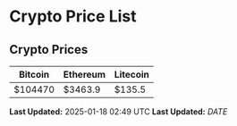 # Crypto Price List

## Crypto Prices
| Bitcoin | Ethereum | Litecoin |
| ------- | -------- | -------- |
| $104470 | $3463.9 | $135.5 |
**Last Updated:** 2025-01-18 02:49 UTC
**Last Updated:** $DATE$

